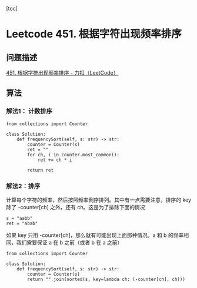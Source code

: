 [toc]

# Leetcode 451. 根据字符出现频率排序

## 问题描述

[451. 根据字符出现频率排序 - 力扣（LeetCode）](https://leetcode-cn.com/problems/sort-characters-by-frequency/)

## 算法

### 解法1： 计数排序

```
from collections import Counter 

class Solution:
    def frequencySort(self, s: str) -> str:
        counter = Counter(s)
        ret = ""
        for ch, i in counter.most_common():
            ret += ch * i

        return ret
```

### 解法2：排序

计算每个字符的频率，然后按照频率倒序排列。其中有一点需要注意，排序的 key 除了 -counter[ch] 之外，还有 ch。这是为了排除下面的情况

```
s = "aabb"
ret = "abab"
```

如果 key 只用 -counter[ch]，那么就有可能出现上面那种情况。a 和 b 的频率相同，我们需要保证 a 在 b 之前（或者 b 在 a 之前）

```
from collections import Counter 

class Solution:
    def frequencySort(self, s: str) -> str:
        counter = Counter(s)
        return "".join(sorted(s, key=lambda ch: (-counter[ch], ch)))
```